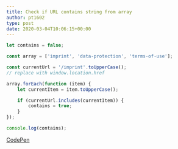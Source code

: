 ```yaml
---
title: Check if URL contains string from array
author: pt1602
type: post
date: 2020-03-04T10:06:15+00:00
---
```


```javascript
let contains = false;

const array = ['imprint', 'data-protection', 'terms-of-use'];

const currentUrl = '/imprint'.toUpperCase();
// replace with window.location.href

array.forEach(function (item) {
    let currentItem = item.toUpperCase();

    if (currentUrl.includes(currentItem)) {
        contains = true;
    }
});

console.log(contains);
```

[CodePen](https://codepen.io/PT1602/pen/QWbKxQg)